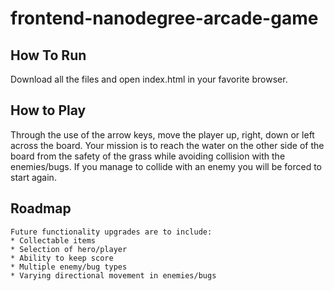 frontend-nanodegree-arcade-game
===============================

## How To Run
Download all the files and open index.html in your favorite browser.

## How to Play
Through the use of the arrow keys, move the player up, right, down or left across the board. Your mission is to reach the water on the other side of the board from the safety of the grass while avoiding collision with the enemies/bugs. If you manage to collide with an enemy you will be forced to start again.  

## Roadmap
```
Future functionality upgrades are to include:
* Collectable items
* Selection of hero/player
* Ability to keep score
* Multiple enemy/bug types
* Varying directional movement in enemies/bugs
```
